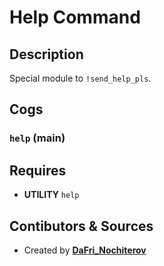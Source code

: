 # Help Command

## Description

Special module to `!send_help_pls`.

## Cogs

### `help` (**main**)

## Requires

- **UTILITY** `help`

## Contibutors & Sources

- Created by **[DaFri_Nochiterov](https://gitlab.com/dafri-nochiterov)**